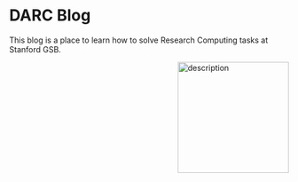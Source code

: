 # DARC Blog
This blog is a place to learn how to solve Research Computing tasks at Stanford GSB.


<img src="../assets/images/narwhal04.png" alt="description" style="float: right; margin-left: 30px; width: 200px;"/>
